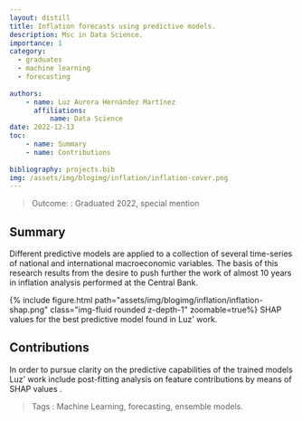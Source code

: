 ```yaml
---
layout: distill
title: Inflation forecasts using predictive models.
description: Msc in Data Science. 
importance: 1
category:
  - graduates
  - machine learning
  - forecasting
    
authors: 
    - name: Luz Aurora Hernández Martínez
      affiliations: 
          name: Data Science
date: 2022-12-13
toc: 
    - name: Summary
    - name: Contributions
        
bibliography: projects.bib 
img: /assets/img/blogimg/inflation/inflation-cover.png
---
```


> Outcome:
: Graduated 2022, special mention

## Summary


Different predictive models are applied to a collection of several
time-series of national and international macroeconomic variables. The
basis of this research results from the desire to push further the
work of almost 10 years in inflation analysis performed at the Central
Bank.

<div class="row mt-3">
<div class="col-sm-1 mt-3 mt-md-0">
</div>
<div class="col-sm-10 mt-3 mt-md-0">
{% include figure.html path="assets/img/blogimg/inflation/inflation-shap.png" class="img-fluid rounded z-depth-1" zoomable=true%}
SHAP values for the best predictive model found in Luz' work.
</div>
<div class="col-sm-1 mt-3 mt-md-0">
</div>
</div>

## Contributions

In order to pursue clarity on the predictive capabilities of the
trained models Luz' work include post-fitting analysis on feature
contributions by means of SHAP values <d-cite
key="Shap2016"></d-cite>.

> Tags
:   Machine Learning, forecasting, ensemble models. 
